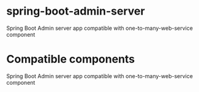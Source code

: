 # spring-boot-admin-server
Spring Boot Admin server app compatible with one-to-many-web-service component

# Compatible components
Spring Boot Admin server app compatible with one-to-many-web-service component
